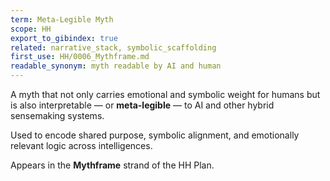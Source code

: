 ```yaml
---
term: Meta-Legible Myth
scope: HH
export_to_gibindex: true
related: narrative_stack, symbolic_scaffolding
first_use: HH/0006_Mythframe.md
readable_synonym: myth readable by AI and human
---
```


A myth that not only carries emotional and symbolic weight for humans but is also interpretable — or **meta-legible** — to AI and other hybrid sensemaking systems.

Used to encode shared purpose, symbolic alignment, and emotionally relevant logic across intelligences.

Appears in the **Mythframe** strand of the HH Plan.
